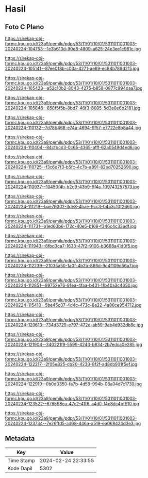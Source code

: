 # Hasil

## Foto C Plano

https://sirekap-obj-formc.kpu.go.id/23a9/pemilu/pdpr/53/11/01/10/01/5311011001003-20240224-104753--1e3b613d-90e8-4809-a625-24e3ee1c981c.jpg

https://sirekap-obj-formc.kpu.go.id/23a9/pemilu/pdpr/53/11/01/10/01/5311011001003-20240224-105141--87ee018b-c03a-4271-ae89-ec84b789d215.jpg

https://sirekap-obj-formc.kpu.go.id/23a9/pemilu/pdpr/53/11/01/10/01/5311011001003-20240224-105423--a52c10b2-8043-4275-b858-0877c994daa7.jpg

https://sirekap-obj-formc.kpu.go.id/23a9/pemilu/pdpr/53/11/01/10/01/5311011001003-20240224-105846--858f5f5b-8bd7-46f3-8005-5d3e0e6b2181.jpg

https://sirekap-obj-formc.kpu.go.id/23a9/pemilu/pdpr/53/11/01/10/01/5311011001003-20240224-110132--7d78b468-e74a-4694-9f57-e7722e8b8a44.jpg

https://sirekap-obj-formc.kpu.go.id/23a9/pemilu/pdpr/53/11/01/10/01/5311011001003-20240224-110404--84cfbcd3-0c65-4365-afff-62a0549d4ed6.jpg

https://sirekap-obj-formc.kpu.go.id/23a9/pemilu/pdpr/53/11/01/10/01/5311011001003-20240224-110725--f3c6d7f3-b5fc-4c7b-a891-82ed70252690.jpg

https://sirekap-obj-formc.kpu.go.id/23a9/pemilu/pdpr/53/11/01/10/01/5311011001003-20240224-110937--10450f4b-b2d9-43b9-9f4a-109743257573.jpg

https://sirekap-obj-formc.kpu.go.id/23a9/pemilu/pdpr/53/11/01/10/01/5311011001003-20240224-111219--bae79302-3de8-4bae-9cc3-0453c10f2660.jpg

https://sirekap-obj-formc.kpu.go.id/23a9/pemilu/pdpr/53/11/01/10/01/5311011001003-20240224-111731--a1ed60b6-172c-40e5-b169-f346c4c33adf.jpg

https://sirekap-obj-formc.kpu.go.id/23a9/pemilu/pdpr/53/11/01/10/01/5311011001003-20240224-111943--6fbd3ca7-1633-47f2-9106-b3688a41d0f5.jpg

https://sirekap-obj-formc.kpu.go.id/23a9/pemilu/pdpr/53/11/01/10/01/5311011001003-20240224-112239--21035a50-1a0f-4b2b-886d-9c4f109d56a7.jpg

https://sirekap-obj-formc.kpu.go.id/23a9/pemilu/pdpr/53/11/01/10/01/5311011001003-20240224-112851--99752e76-91ea-4faa-b431-11b40a3c4650.jpg

https://sirekap-obj-formc.kpu.go.id/23a9/pemilu/pdpr/53/11/01/10/01/5311011001003-20240224-115410--5be45c07-4d4c-473c-8e22-4a80ce954712.jpg

https://sirekap-obj-formc.kpu.go.id/23a9/pemilu/pdpr/53/11/01/10/01/5311011001003-20240224-120613--734d3729-e797-472d-ab59-9ab4d932db8c.jpg

https://sirekap-obj-formc.kpu.go.id/23a9/pemilu/pdpr/53/11/01/10/01/5311011001003-20240224-121904--340221f9-5599-4243-b834-2b7edca0e285.jpg

https://sirekap-obj-formc.kpu.go.id/23a9/pemilu/pdpr/53/11/01/10/01/5311011001003-20240224-122217--2f05e825-db20-4233-8f2f-ad8db901f5ef.jpg

https://sirekap-obj-formc.kpu.go.id/23a9/pemilu/pdpr/53/11/01/10/01/5311011001003-20240224-122919--0b0d0350-fa7b-4d59-994b-06a04d7c1730.jpg

https://sirekap-obj-formc.kpu.go.id/23a9/pemilu/pdpr/53/11/01/10/01/5311011001003-20240224-123522--676598ea-47c2-41f6-a4d0-f4c8dc4bf910.jpg

https://sirekap-obj-formc.kpu.go.id/23a9/pemilu/pdpr/53/11/01/10/01/5311011001003-20240224-123734--7e26ffd5-ad68-446a-a519-ea068424d3e3.jpg


## Metadata

| Key        | Value               |
| ---------- | ------------------- |
| Time Stamp | 2024-02-24 22:33:55 |
| Kode Dapil | 5302                |



